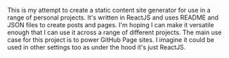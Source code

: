 This is my attempt to create a static content site generator for use in a range of personal projects. It's written in 
ReactJS and uses README and JSON files to create posts and pages. I'm hoping I can make it versatile
enough that I can use it across a range of different projects. The main use case for this project is to
power GitHub Page sites. I imagine it could be used in other settings too as under the hood it's just ReactJS.